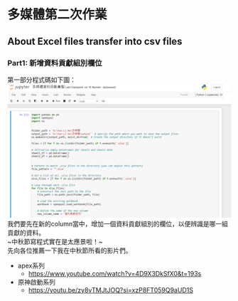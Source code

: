 # 多媒體第二次作業
## About Excel files transfer into csv files
### Part1: 新增資料貢獻組別欄位
第一部分程式碼如下圖：<br>
![image](https://github.com/HalladayChen/About-Sorting/blob/main/image1.png)
我們要先在新的column當中，增加一個資料貢獻組別的欄位，以便辨識是哪一組貢獻的資料。<br> 
~中秋節寫程式實在是太應景啦！~<br> 
先向各位推薦一下我在中秋節所看的影片們。<br>
* apex系列
    * <https://www.youtube.com/watch?v=4D9X3DkSfX0&t=193s><br>
* 原神啟動系列
    * <https://youtu.be/zy8vTMJtJOQ?si=xzP8FT059Q9aUD1S>
